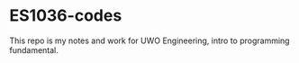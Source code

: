 # ES1036-codes

This repo is my notes and work for UWO Engineering, intro to programming fundamental.

